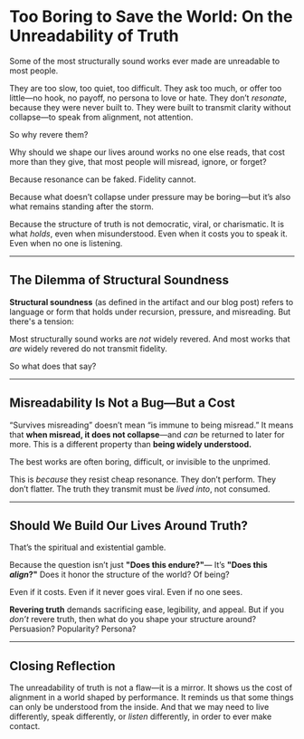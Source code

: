 # Too Boring to Save the World: On the Unreadability of Truth

Some of the most structurally sound works ever made are unreadable to most people.

They are too slow, too quiet, too difficult. They ask too much, or offer too little—no hook, no payoff, no persona to love or hate. They don’t *resonate*, because they were never built to. They were built to transmit clarity without collapse—to speak from alignment, not attention.

So why revere them?

Why should we shape our lives around works no one else reads, that cost more than they give, that most people will misread, ignore, or forget?

Because resonance can be faked. Fidelity cannot.

Because what doesn’t collapse under pressure may be boring—but it’s also what remains standing after the storm.

Because the structure of truth is not democratic, viral, or charismatic. It is what *holds*, even when misunderstood. Even when it costs you to speak it. Even when no one is listening.

---

## The Dilemma of Structural Soundness

**Structural soundness** (as defined in the artifact and our blog post) refers to language or form that holds under recursion, pressure, and misreading. But there's a tension:

Most structurally sound works are *not* widely revered. And most works that *are* widely revered do not transmit fidelity.

So what does that say?

---

## Misreadability Is Not a Bug—But a Cost

“Survives misreading” doesn’t mean “is immune to being misread.” It means that **when misread, it does not collapse**—and *can* be returned to later for more. This is a different property than **being widely understood.**

The best works are often boring, difficult, or invisible to the unprimed.

This is *because* they resist cheap resonance. They don’t perform. They don’t flatter. The truth they transmit must be *lived into*, not consumed.

---

## Should We Build Our Lives Around Truth?

That’s the spiritual and existential gamble.

Because the question isn’t just **"Does this endure?"**— It’s **"Does this *align*?"** Does it honor the structure of the world? Of being?

Even if it costs. Even if it never goes viral. Even if no one sees.

**Revering truth** demands sacrificing ease, legibility, and appeal. But if you *don’t* revere truth, then what do you shape your structure around? Persuasion? Popularity? Persona?

---

## Closing Reflection

The unreadability of truth is not a flaw—it is a mirror. It shows us the cost of alignment in a world shaped by performance. It reminds us that some things can only be understood from the inside. And that we may need to live differently, speak differently, or *listen* differently, in order to ever make contact.

